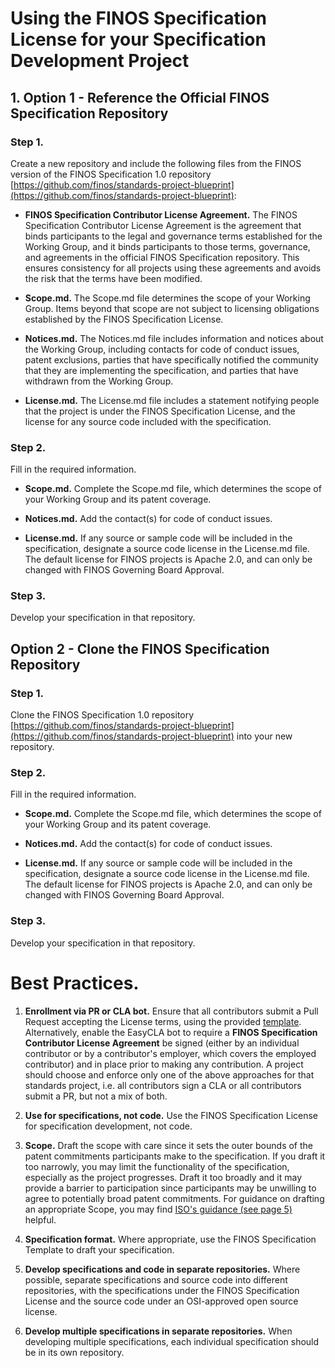 # Using the FINOS Specification License for your Specification Development Project

## 1. Option 1 - Reference the Official FINOS Specification Repository

### Step 1.

Create a new repository and include the following files from the FINOS version of the FINOS Specification 1.0 repository [https://github.com/finos/standards-project-blueprint](https://github.com/finos/standards-project-blueprint):

- **FINOS Specification Contributor License Agreement.**  The FINOS Specification Contributor License Agreement is the agreement that binds participants to the legal and governance terms established for the Working Group, and it binds participants to those terms, governance, and agreements in the official FINOS Specification repository. This ensures consistency for all projects using these agreements and avoids the risk that the terms have been modified. 

- **Scope.md.**  The Scope.md file determines the scope of your Working Group. Items beyond that scope are not subject to licensing obligations established by the FINOS Specification License.    

- **Notices.md.**  The Notices.md file includes information and notices about the Working Group, including contacts for code of conduct issues, patent exclusions, parties that have specifically notified the community that they are implementing the specification, and parties that have withdrawn from the Working Group.

- **License.md.**  The License.md file includes a statement notifying people that the project is under the FINOS Specification License, and the license for any source code included with the specification.

### Step 2.

Fill in the required information.

- **Scope.md.**  Complete the Scope.md file, which determines the scope of your Working Group and its patent coverage.

- **Notices.md.** Add the contact(s) for code of conduct issues.

- **License.md.** If any source or sample code will be included in the specification, designate a source code license in the License.md file. The default license for FINOS projects is Apache 2.0, and can only be changed with FINOS Governing Board Approval.

### Step 3.

Develop your specification in that repository. 

## Option 2 - Clone the FINOS Specification Repository

### Step 1.

Clone the FINOS Specification 1.0 repository [https://github.com/finos/standards-project-blueprint](https://github.com/finos/standards-project-blueprint) into your new repository.

### Step 2.

Fill in the required information.

- **Scope.md.**  Complete the Scope.md file, which determines the scope of your Working Group and its patent coverage.

- **Notices.md.** Add the contact(s) for code of conduct issues.

- **License.md.** If any source or sample code will be included in the specification, designate a source code license in the License.md file. The default license for FINOS projects is Apache 2.0, and can only be changed with FINOS Governing Board Approval.

### Step 3.

Develop your specification in that repository. 

# Best Practices.

1. **Enrollment via PR or CLA bot.** Ensure that all contributors submit a Pull Request accepting the License terms, using the provided [template](https://github.com/finos/standards-project-blueprint/blob/master/.github/PULL_REQUEST_TEMPLATE/enrollment_pull_request_template.md). Alternatively, enable the EasyCLA bot to require a **FINOS Specification Contributor License Agreement** be signed (either by an individual contributor or by a contributor's employer, which covers the employed contributor) and in place prior to making any contribution. A project should choose and enforce only one of the above approaches for that standards project, i.e. all contributors sign a CLA or all contributors submit a PR, but not a mix of both.

1. **Use for specifications, not code.**  Use the FINOS Specification License for specification development, not code.

1. **Scope.** Draft the scope with care since it sets the outer bounds of the patent commitments participants make to the specification.  If you draft it too narrowly, you may limit the functionality of the specification, especially as the project progresses.  Draft it too broadly and it may provide a barrier to participation since participants may be unwilling to agree to potentially broad patent commitments.  For guidance on drafting an appropriate Scope, you may find [ISO's guidance (see page 5)](https://www.iso.org/files/live/sites/isoorg/files/archive/pdf/en/how-to-write-standards.pdf "ISO How To Write Standards Guide") helpful.

1.  **Specification format.**  Where appropriate, use the FINOS Specification Template to draft your specification.

1. **Develop specifications and code in separate repositories.**  Where possible, separate specifications and source code into different repositories, with the specifications under the FINOS Specification License and the source code under an OSI-approved open source license.  

1. **Develop multiple specifications in separate repositories.** When developing multiple specifications, each individual specification should be in its own repository.

